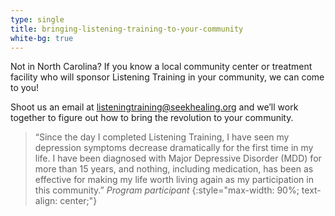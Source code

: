 ```yaml
---
type: single
title: bringing-listening-training-to-your-community
white-bg: true
---
```


Not in North Carolina? If you know a local community center or treatment facility who will sponsor Listening Training in your community, we can come to you!

Shoot us an email at <listeningtraining@seekhealing.org> and we’ll work together to figure out how to bring the revolution to your community.

> “Since the day I completed Listening Training, I have seen my depression symptoms decrease dramatically for the first time in my life. I have been diagnosed with Major Depressive Disorder (MDD) for more than 15 years, and nothing, including medication, has been as effective for making my life worth living again as my participation in this community.”
> <cite>Program participant</cite>
{:style="max-width: 90%; text-align: center;"}
